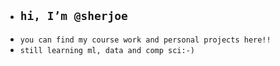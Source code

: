 - ## `hi, I’m @sherjoe`
- `you can find my course work and personal projects here!!`
- `still learning ml, data and comp sci:-)`
